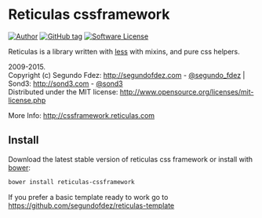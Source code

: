 # Reticulas cssframework

[![Author](http://img.shields.io/badge/author-@segundofdez-blue.svg?style=flat-square)](https://twitter.com/segundo_fdez)
[![GitHub tag](https://img.shields.io/github/tag/segundofdez/reticulas-cssframework.svg?style=flat-square)](https://github.com/segundofdez/reticulas-cssframework/tags)
[![Software License](https://img.shields.io/badge/license-MIT-brightgreen.svg?style=flat-square)](LICENSE.md)

Reticulas is a library written with [less][1] with mixins, and pure css helpers.

2009-2015.<br>
Copyright (c) Segundo Fdez: http://segundofdez.com - [@segundo_fdez](https://twitter.com/segundo_fdez) | Sond3: http://sond3.com - [@sond3](https://twitter.com/sond3)<br>
Distributed under the MIT license: http://www.opensource.org/licenses/mit-license.php

More Info: http://cssframework.reticulas.com


## Install

Download the latest stable version of reticulas css framework or install with [bower][2]:
```bash
bower install reticulas-cssframework
```

If you prefer a basic template ready to work go to https://github.com/segundofdez/reticulas-template


[0]:http://leafo.net/lessphp/
[1]:http://lesscss.org/
[2]:http://bower.io/
[3]:http://sass-lang.com/

